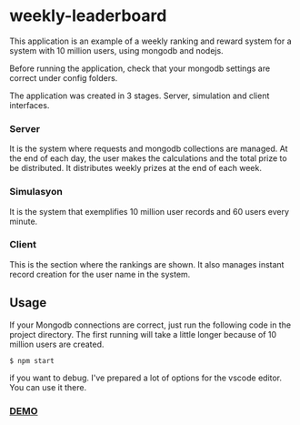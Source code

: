 weekly-leaderboard
==================

This application is an example of a weekly ranking and reward system for a system with 10 million users, using mongodb and nodejs.

Before running the application, check that your mongodb settings are correct under config folders.

The application was created in 3 stages. Server, simulation and client interfaces.

### Server

It is the system where requests and mongodb collections are managed. At the end of each day, the user makes the calculations and the total prize to be distributed. It distributes weekly prizes at the end of each week.

### Simulasyon

It is the system that exemplifies 10 million user records and 60 users every minute.

### Client

This is the section where the rankings are shown. It also manages instant record creation for the user name in the system.


## Usage

If your Mongodb connections are correct, just run the following code in the project directory. The first running will take a little longer because of 10 million users are created.

```shell
$ npm start
```

if you want to debug. I've prepared a lot of options for the vscode editor. You can use it there.

### [DEMO][]

[DEMO]: http://209.182.232.227:5000/index.html